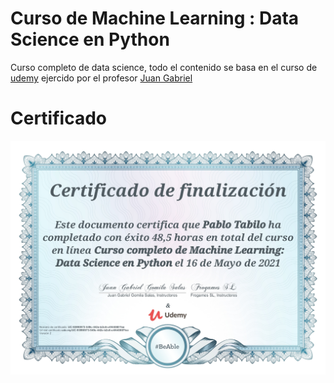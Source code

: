 # Curso de Machine Learning : Data Science en Python
Curso completo de data science, todo el contenido se basa en el curso de [udemy](https://www.udemy.com/course/machinelearningpython/) ejercido por el profesor [Juan Gabriel](https://www.udemy.com/user/juangabriel2/)

# Certificado
![Certificado ML](imgs/certificadoML_Python.jpeg)
